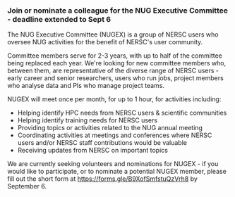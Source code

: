 ### Join or nominate a colleague for the NUG Executive Committee - deadline extended to Sept 6

The NUG Executive Committee (NUGEX) is a group of NERSC users who 
oversee NUG activities for the benefit of NERSC's user community.

Committee members serve for 2-3 years, with up to half of the 
committee being replaced each year. We're looking for new 
committee members who, between them, are representative of the
diverse range of NERSC users - early career and senior researchers,
users who run jobs, project members who analyse data and PIs who 
manage project teams.

NUGEX will meet once per month, for up to 1 hour, for activities 
including:
 - Helping identify HPC needs from NERSC users & scientific communities
 - Helping identify training needs for NERSC users
 - Providing topics or activities related to the NUG annual meeting
 - Coordinating activities at meetings and conferences where NERSC 
   users and/or NERSC staff contributions would be valuable
 - Receiving updates from NERSC on important topics

We are currently seeking volunteers and nominations for NUGEX - if 
you would like to participate, or to nominate a potential NUGEX member, please
fill out the short form at https://forms.gle/B9XofSmfstuQzVrh8
by September 6.

